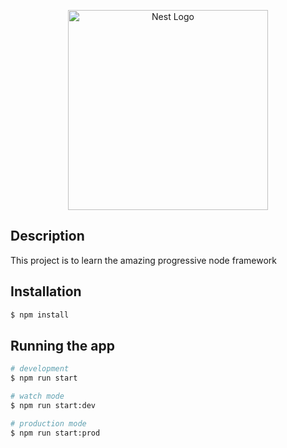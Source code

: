  <p align="center">
    <a href="http://nestjs.com/" target="blank"><img src="https://lh5.googleusercontent.com/4_JZ9FejVZjIcjzN7RUjCW3fb9cntr9GfC0Bj4XiSW1sRkzO0ssbbiZHFYaGMBXrLn9d3dh12Tp7paIFjSso=w1360-h617-rw" width="320" alt="Nest Logo" /></a>
  </p>

## Description

This project is to learn the amazing progressive node framework

## Installation

```bash
$ npm install
```

## Running the app

```bash
# development
$ npm run start

# watch mode
$ npm run start:dev

# production mode
$ npm run start:prod
```
